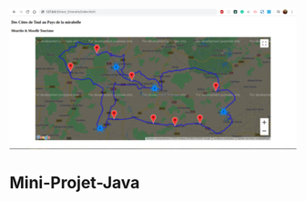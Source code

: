 ![alt text](https://raw.githubusercontent.com/takichy/Mini-Projet-Java/master/./image.png)

# Mini-Projet-Java
